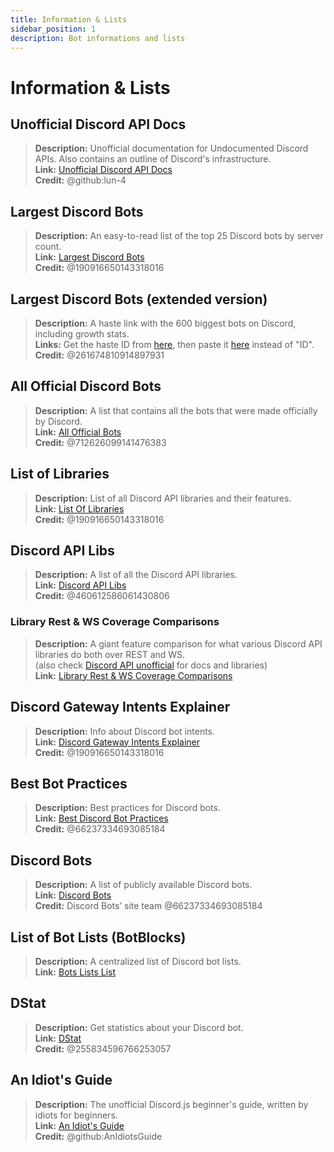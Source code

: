 ```yaml
---
title: Information & Lists
sidebar_position: 1
description: Bot informations and lists
---
```


# Information & Lists

## Unofficial Discord API Docs

> **Description:** Unofficial documentation for Undocumented Discord APIs. Also contains an outline of Discord's infrastructure.  <br/>
**Link:** [Unofficial Discord API Docs](https://luna.gitlab.io/discord-unofficial-docs/)  <br/>
**Credit:** @github:lun-4

## Largest Discord Bots

> **Description:** An easy-to-read list of the top 25 Discord bots by server count.   <br/>
**Link:** [Largest Discord Bots](https://gist.github.com/advaith1/451dcbca2d7c3503d4f48d63eb918cb0)   <br/>
**Credit:** @190916650143318016

## Largest Discord Bots (extended version)

> **Description:** A haste link with the 600 biggest bots on Discord, including growth stats.  <br/>
**Links:** Get the haste ID from [here](https://unbelievaboat.com/api/botlist), then paste it [here](https://haste.unbelievaboat.com/ID) instead of "ID".  <br/>
**Credit:** @261674810914897931

## All Official Discord Bots

> **Description:** A list that contains all the bots that were made officially by Discord.   <br/>
**Link:** [All Official Bots](https://gist.github.com/GeneralSadaf/e58edfb8158df2680aa90ae897c2e327)   <br/>
**Credit:** @712626099141476383

## List of Libraries

> **Description:** List of all Discord API libraries and their features.   <br/>
**Link:** [List Of Libraries](https://libs.advaith.io/)   <br/>
**Credit:** @190916650143318016

## Discord API Libs

> **Description:** A list of all the Discord API libraries.  <br/>
**Link:** [Discord API Libs](https://github.com/apacheli/discord-api-libs)  <br/>
**Credit:** @460612586061430806

### Library Rest & WS Coverage Comparisons

> **Description:** A giant feature comparison for what various Discord API libraries do both over REST and WS.   <br/>
(also check [Discord API unofficial](https://discordapi.com/unofficial/) for docs and libraries)   <br/>
**Link:** [Library Rest & WS Coverage Comparisons](https://discordapi.com/unofficial/comparison.html)

## Discord Gateway Intents Explainer

> **Description:** Info about Discord bot intents.  <br/>
**Link:** [Discord Gateway Intents Explainer](https://gist.github.com/advaith1/e69bcc1cdd6d0087322734451f15aa2f)  <br/>
**Credit:** @190916650143318016

## Best Bot Practices

> **Description:** Best practices for Discord bots.   <br/>
**Link:** [Best Discord Bot Practices](https://github.com/meew0/discord-bot-best-practices)   <br/>
**Credit:** @66237334693085184

## Discord Bots

> **Description:** A list of publicly available Discord bots.   <br/>
**Link:** [Discord Bots](https://discord.bots.gg/)   <br/>
**Credit:** Discord Bots’ site team @66237334693085184

## List of Bot Lists (BotBlocks)

> **Description:** A centralized list of Discord bot lists.   <br/>
**Link:** [Bots Lists List](https://botblock.org/lists)

## DStat

> **Description:** Get statistics about your Discord bot.   <br/>
**Link:** [DStat](https://github.com/benricheson101/dstat) <br/>
**Credit:** @255834596766253057

## An Idiot's Guide

> **Description:**  The unofficial Discord.js beginner's guide, written by idiots for beginners.   <br/>
**Link:** [An Idiot's Guide](https://anidiots.guide/) <br/>
**Credit:** @github:AnIdiotsGuide

